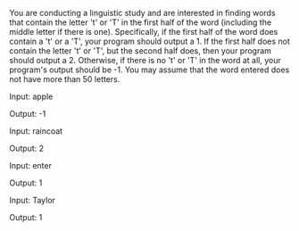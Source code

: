 You are conducting a linguistic study and are interested in finding words that contain the letter 't' or 'T' in the first half of the word (including the middle letter if there is one). Specifically, if the first half of the word does contain a 't' or a 'T', your program should output a 1. If the first half does not contain the letter 't' or 'T', but the second half does, then your program should output a 2. Otherwise, if there is no 't' or 'T' in the word at all, your program's output should be -1. You may assume that the word entered does not have more than 50 letters.

Input:
apple

Output:
-1

Input:
raincoat

Output:
2

Input:
enter

Output:
1

Input:
Taylor

Output:
1